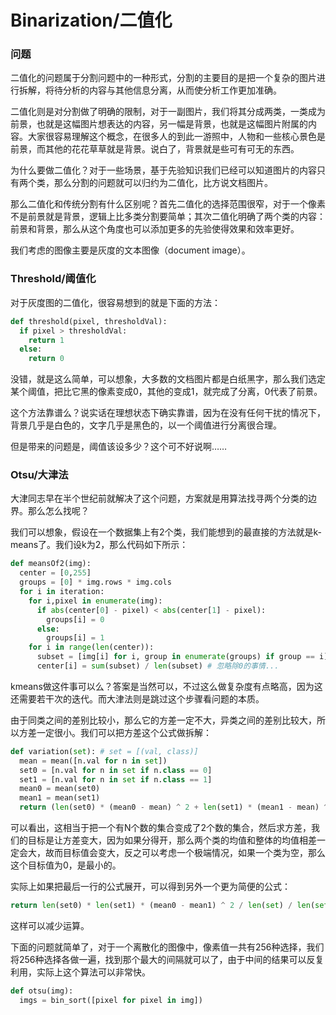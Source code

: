 # Binarization/二值化

### 问题

二值化的问题属于分割问题中的一种形式，分割的主要目的是把一个复杂的图片进行拆解，将待分析的内容与其他信息分离，从而使分析工作更加准确。

二值化则是对分割做了明确的限制，对于一副图片，我们将其分成两类，一类成为前景，也就是这幅图片想表达的内容，另一幅是背景，也就是这幅图片附属的内容。大家很容易理解这个概念，在很多人的到此一游照中，人物和一些核心景色是前景，而其他的花花草草就是背景。说白了，背景就是些可有可无的东西。

为什么要做二值化？对于一些场景，基于先验知识我们已经可以知道图片的内容只有两个类，那么分割的问题就可以归约为二值化，比方说文档图片。

那么二值化和传统分割有什么区别呢？首先二值化的选择范围很窄，对于一个像素不是前景就是背景，逻辑上比多类分割要简单；其次二值化明确了两个类的内容：前景和背景，那么从这个角度也可以添加更多的先验使得效果和效率更好。

我们考虑的图像主要是灰度的文本图像（document image）。

### Threshold/阈值化

对于灰度图的二值化，很容易想到的就是下面的方法：
```python
def threshold(pixel, thresholdVal):
  if pixel > thresholdVal:
    return 1
  else:
    return 0
```

没错，就是这么简单，可以想象，大多数的文档图片都是白纸黑字，那么我们选定某个阈值，把比它黑的像素变成0，其他的变成1，就完成了分离，0代表了前景。

这个方法靠谱么？说实话在理想状态下确实靠谱，因为在没有任何干扰的情况下，背景几乎是白色的，文字几乎是黑色的，以一个阈值进行分离很合理。

但是带来的问题是，阈值该设多少？这个可不好说啊……

### Otsu/大津法

大津同志早在半个世纪前就解决了这个问题，方案就是用算法找寻两个分类的边界。那么怎么找呢？

我们可以想象，假设在一个数据集上有2个类，我们能想到的最直接的方法就是k-means了。我们设k为2，那么代码如下所示：
```python
def meansOf2(img):
  center = [0,255]
  groups = [0] * img.rows * img.cols
  for i in iteration:
    for i,pixel in enumerate(img):
      if abs(center[0] - pixel) < abs(center[1] - pixel):
        groups[i] = 0
      else:
        groups[i] = 1
    for i in range(len(center)):
      subset = [img[i] for i, group in enumerate(groups) if group == i]
      center[i] = sum(subset) / len(subset) # 忽略除0的事情...
```

kmeans做这件事可以么？答案是当然可以，不过这么做复杂度有点略高，因为这还需要若干次的迭代。而大津法则是跳过这个步骤看问题的本质。

由于同类之间的差别比较小，那么它的方差一定不大，异类之间的差别比较大，所以方差一定很小。我们可以把方差这个公式做拆解：
```python
def variation(set): # set = [(val, class)]
  mean = mean([n.val for n in set])
  set0 = [n.val for n in set if n.class == 0]
  set1 = [n.val for n in set if n.class == 1]
  mean0 = mean(set0)
  mean1 = mean(set1)
  return (len(set0) * (mean0 - mean) ^ 2 + len(set1) * (mean1 - mean) ^ 2) / len(set)
```

可以看出，这相当于把一个有N个数的集合变成了2个数的集合，然后求方差，我们的目标是让方差变大，因为如果分得开，那么两个类的均值和整体的均值相差一定会大，故而目标值会变大，反之可以考虑一个极端情况，如果一个类为空，那么这个目标值为0，是最小的。

实际上如果把最后一行的公式展开，可以得到另外一个更为简便的公式：
```python
return len(set0) * len(set1) * (mean0 - mean1) ^ 2 / len(set) / len(set)
```

这样可以减少运算。

下面的问题就简单了，对于一个离散化的图像中，像素值一共有256种选择，我们将256种选择各做一遍，找到那个最大的间隔就可以了，由于中间的结果可以反复利用，实际上这个算法可以非常快。
```python
def otsu(img):
  imgs = bin_sort([pixel for pixel in img])
  
```
